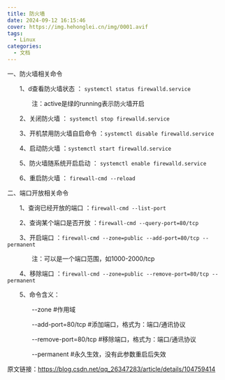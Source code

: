 ```yaml
---
title: 防火墙
date: 2024-09-12 16:15:46
cover: https://img.hehonglei.cn/img/0001.avif
tags:
  - Linux
categories: 
  - 文档
---
```

一、防火墙相关命令

　　1、d查看防火墙状态 ：
```systemctl status firewalld.service```

　　　　注：active是绿的running表示防火墙开启

　　2、关闭防火墙 ：
```systemctl stop firewalld.service```

　　3、开机禁用防火墙自启命令 ：```systemctl disable firewalld.service```

　　4、启动防火墙 ：```systemctl start firewalld.service```

　　5、防火墙随系统开启启动 ： ```systemctl enable firewalld.service```

　　6、重启防火墙 ： ```firewall-cmd --reload```

二、端口开放相关命令

　　1、查询已经开放的端口 ：```firewall-cmd --list-port```

　　2、查询某个端口是否开放 ：```firewall-cmd --query-port=80/tcp```

　　3、开启端口 ：```firewall-cmd --zone=public --add-port=80/tcp --permanent```

　　　　注：可以是一个端口范围，如1000-2000/tcp

　　4、移除端口 ：```firewall-cmd --zone=public --remove-port=80/tcp --permanent```

　　5、命令含义：

　　　　--zone #作用域

　　　　--add-port=80/tcp #添加端口，格式为：端口/通讯协议

　　　　--remove-port=80/tcp #移除端口，格式为：端口/通讯协议

　　　　--permanent #永久生效，没有此参数重启后失效

原文链接：https://blog.csdn.net/qq_26347283/article/details/104759414

